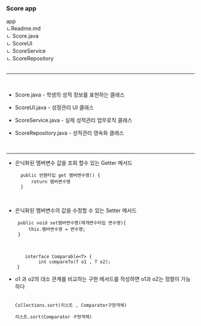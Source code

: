 ### Score app

app
<br>ㄴReadme.md
<br>ㄴ Score.java
<br>ㄴ ScoreUI
<br>ㄴ ScoreService
<br>ㄴ ScoreRepository
<br>
<br>

---


<br>

- Score.java - 학생의 성적 정보를 표현하는 클래스

- ScoreUI.java - 성정관리 UI 클래스

- ScoreService.java - 실제 성적관리 업무로직 클래스

- ScoreRepository.java - 성적관리 영속화 클래스

<br>

---------------------

- 은닉화된 멤버변수 값을 조회 할수 있는 Getter 메서드

        public 반환타입 get 멤버변수명() {
            return 멤버변수명
        }

<br>

- 은닉화된 멤버변수의 값을 수정할 수 있는 Setter 메서드

       public void set멤버변수명(매개변수타입 변수명){
           this.멤버변수명 = 변수명;
       }  

<br>

           interface Comparable<T> {
                int compareTo(T o1 , T o2);
        } 

- o1 과 o2의 대소 관계를 비교하는 구현 메서드를 작성하면 o1과 o2는 정렬이 가능하다
  <br><br>

      Collections.sort(리스트 , Comparator구현객체)
    
      리스트.sort(Comparator 구현객체)